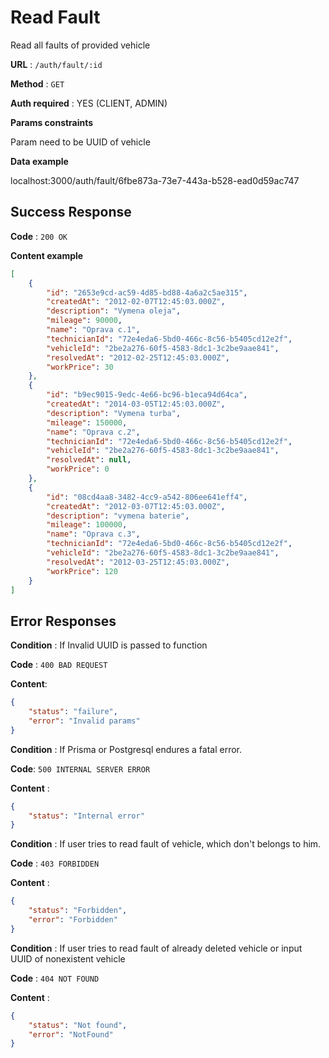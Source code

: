 # Read Fault

Read all faults of provided vehicle

**URL** : `/auth/fault/:id`

**Method** : `GET`

**Auth required** : YES (CLIENT, ADMIN)

**Params constraints**

Param need to be UUID of vehicle

**Data example**

localhost:3000/auth/fault/6fbe873a-73e7-443a-b528-ead0d59ac747


## Success Response

**Code** : `200 OK`

**Content example**

```json
[
	{
		"id": "2653e9cd-ac59-4d85-bd88-4a6a2c5ae315",
		"createdAt": "2012-02-07T12:45:03.000Z",
		"description": "Vymena oleja",
		"mileage": 90000,
		"name": "Oprava c.1",
		"technicianId": "72e4eda6-5bd0-466c-8c56-b5405cd12e2f",
		"vehicleId": "2be2a276-60f5-4583-8dc1-3c2be9aae841",
		"resolvedAt": "2012-02-25T12:45:03.000Z",
		"workPrice": 30
	},
	{
		"id": "b9ec9015-9edc-4e66-bc96-b1eca94d64ca",
		"createdAt": "2014-03-05T12:45:03.000Z",
		"description": "Vymena turba",
		"mileage": 150000,
		"name": "Oprava c.2",
		"technicianId": "72e4eda6-5bd0-466c-8c56-b5405cd12e2f",
		"vehicleId": "2be2a276-60f5-4583-8dc1-3c2be9aae841",
		"resolvedAt": null,
		"workPrice": 0
	},
	{
		"id": "08cd4aa8-3482-4cc9-a542-806ee641eff4",
		"createdAt": "2012-03-07T12:45:03.000Z",
		"description": "vymena baterie",
		"mileage": 100000,
		"name": "Oprava c.3",
		"technicianId": "72e4eda6-5bd0-466c-8c56-b5405cd12e2f",
		"vehicleId": "2be2a276-60f5-4583-8dc1-3c2be9aae841",
		"resolvedAt": "2012-03-25T12:45:03.000Z",
		"workPrice": 120
	}
]
```

## Error Responses

**Condition** : If Invalid UUID is passed to function

**Code** : `400 BAD REQUEST`

**Content**:

```json
{
	"status": "failure",
	"error": "Invalid params"
}
```

**Condition** : If Prisma or Postgresql endures a fatal error.

**Code**: `500 INTERNAL SERVER ERROR`

**Content** :
```json
{
    "status": "Internal error"
}
```


**Condition** : If user tries to read fault of vehicle, which don't belongs to him.

**Code** :  `403 FORBIDDEN`

**Content** :
```json
{
	"status": "Forbidden",
	"error": "Forbidden"
}
```

**Condition** : If user tries to read fault of already deleted vehicle or input UUID of nonexistent vehicle

**Code** : `404 NOT FOUND`

**Content** :
```json
{
	"status": "Not found",
	"error": "NotFound"
}
```